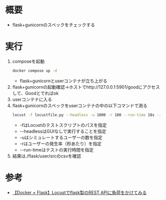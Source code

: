 # 概要
- flask+gunicornのスペックをチェックする

# 実行
1. composeを起動
    ```sh
    docker compose up -d
    ```
    - flask+gunicornとuserコンテナが立ち上がる
1. flask+gunicornの起動確認→ホストでhttp://127.0.0.1:5901/goodにアクセスして、Goodとでればok
1. userコンテナに入る
1. flask+gunicornのスペックをuserコンテナの中の以下コマンドで測る
    ```sh
    locust -f locustfile.py --headless -u 1000 -r 100 --run-time 10s --csv=output
    ```
    - -fはLocustのテストスクリプトのパスを指定
    - --headlessはGUIなしで実行することを指定
    - -uはシミュレートするユーザーの数を指定
    - -rはユーザーの発生率（秒あたり）を指定
    - --run-timeはテストの実行時間を指定
1. 結果は./flask/user/srcのcsvを確認

# 参考
- [【Docker × Flask】Locustでflask製のREST APIに負荷をかけてみる](https://scrawledtechblog.com/docker-flask-locust/)
